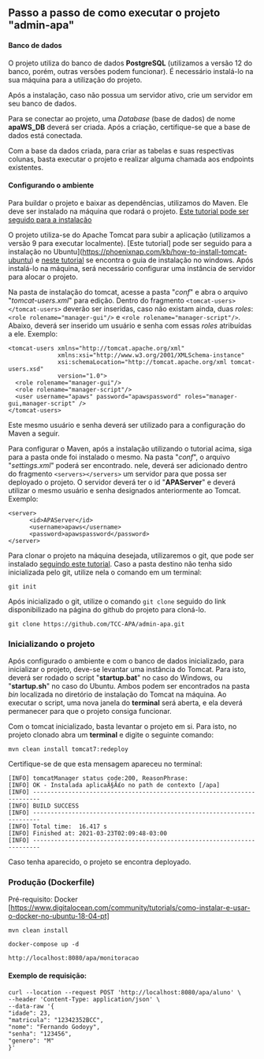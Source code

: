 ## Passo a passo de como executar o projeto "admin-apa"

#### Banco de dados

O projeto utiliza do banco de dados **PostgreSQL** (utilizamos a versão 12 do banco, porém, outras versões podem funcionar). É necessário instalá-lo na sua máquina para a utilização do projeto.

Após a instalação, caso não possua um servidor ativo, crie um servidor em seu banco de dados.

Para se conectar ao projeto, uma *Database* (base de dados) de nome **apaWS_DB** deverá ser criada. Após a criação, certifique-se que a base de dados está conectada.

Com a base da dados criada, para criar as tabelas e suas respectivas colunas, basta executar o projeto e realizar alguma chamada aos endpoints existentes.

#### Configurando o ambiente

Para buildar o projeto e baixar as dependências, utilizamos do Maven. Ele deve ser instalado na máquina que rodará o projeto. [Este tutorial pode ser seguido para a instalação](https://maven.apache.org/install.html)

O projeto utiliza-se do Apache Tomcat para subir a aplicação (utilizamos a versão 9 para executar localmente). [Este tutorial] pode ser seguido para a instalação no Ubuntu](https://phoenixnap.com/kb/how-to-install-tomcat-ubuntu) e [neste tutorial](https://www.liquidweb.com/kb/installing-tomcat-9-on-windows/) se encontra o guia de instalação no windows. Após instalá-lo na máquina, será necessário configurar uma instância de servidor para alocar o projeto. 

Na pasta de instalação do tomcat, acesse a pasta "*conf*" e abra o arquivo "*tomcat-users.xml*" para edição. Dentro do fragmento `<tomcat-users></tomcat-users>` deverão ser inseridas, caso não existam ainda, duas *roles*: 
`<role rolename="manager-gui"/>` e  `<role rolename="manager-script"/>`. Abaixo, deverá ser inserido um usuário e senha com essas *roles* atribuídas a ele. Exemplo:

```
<tomcat-users xmlns="http://tomcat.apache.org/xml"
              xmlns:xsi="http://www.w3.org/2001/XMLSchema-instance"
              xsi:schemaLocation="http://tomcat.apache.org/xml tomcat-users.xsd"
              version="1.0">
  <role rolename="manager-gui"/>
  <role rolename="manager-script"/>
  <user username="apaws" password="apawspassword" roles="manager-gui,manager-script" />
</tomcat-users>
```
Este mesmo usuário e senha deverá ser utilizado para a configuração do Maven a seguir.

Para configurar o Maven, após a instalação utilizando o tutorial acima, siga para a pasta onde foi instalado o mesmo. Na pasta "*conf*", o arquivo "*settings.xml*" poderá ser encontrado. nele, deverá ser adicionado dentro do fragmento `<servers></servers>` um servidor para que possa ser deployado o projeto. O servidor deverá ter o id "**APAServer**" e deverá utilizar o mesmo usuário e senha designados anteriormente ao Tomcat. Exemplo: 
```
<server>
      <id>APAServer</id>
      <username>apaws</username>
      <password>apawspassword</password>
</server>
```

Para clonar o projeto na máquina desejada, utilizaremos o git, que pode ser instalado [seguindo este tutorial](https://git-scm.com/book/pt-br/v2/Come%C3%A7ando-Instalando-o-Git). Caso a pasta destino não tenha sido inicializada pelo git, utilize nela o comando em um terminal:

`git init`

Após inicializado o git, utilize o comando `git clone` seguido do link disponibilizado na página do github do projeto para cloná-lo.

`git clone https://github.com/TCC-APA/admin-apa.git`

### Inicializando o projeto

Após configurado o ambiente e com o banco de dados inicializado, para inicializar o projeto, deve-se levantar uma instância do Tomcat. Para isto, deverá ser rodado o script "**startup.bat**" no caso do Windows, ou "**startup.sh**" no caso do Ubuntu. Ambos podem ser encontrados na pasta *bin* localizada no diretório de instalação do Tomcat na máquina. Ao executar o script, uma nova janela do **terminal** será aberta, e ela deverá permanecer para que o projeto consiga funcionar. 

Com o tomcat inicializado, basta levantar o projeto em si. Para isto, no projeto clonado abra um **terminal** e digite o seguinte comando:

`mvn clean install tomcat7:redeploy`

Certifique-se de que esta mensagem apareceu no terminal: 

```
[INFO] tomcatManager status code:200, ReasonPhrase:
[INFO] OK - Instalada aplicaÃ§Ã£o no path de contexto [/apa]
[INFO] ------------------------------------------------------------------------
[INFO] BUILD SUCCESS
[INFO] ------------------------------------------------------------------------
[INFO] Total time:  16.417 s
[INFO] Finished at: 2021-03-23T02:09:48-03:00
[INFO] ------------------------------------------------------------------------
```

Caso tenha aparecido, o projeto se encontra deployado.

### Produção (Dockerfile)

Pré-requisito: Docker [https://www.digitalocean.com/community/tutorials/como-instalar-e-usar-o-docker-no-ubuntu-18-04-pt]

`mvn clean install`

`docker-compose up -d`

`http://localhost:8080/apa/monitoracao`


#### Exemplo de requisição: 

```
curl --location --request POST 'http://localhost:8080/apa/aluno' \
--header 'Content-Type: application/json' \
--data-raw '{
"idade": 23,
"matricula": "12342352BCC",
"nome": "Fernando Godoyy",
"senha": "123456",
"genero": "M"
}'
```